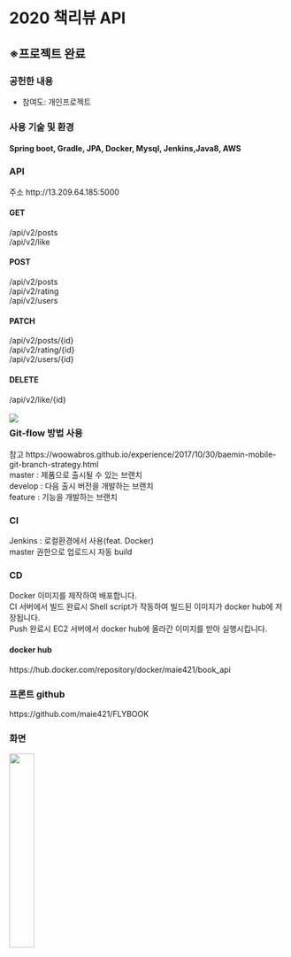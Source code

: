 # 2020 책리뷰 API
<h2>※프로젝트 완료</h2>
<h3>공헌한 내용</h3>
<ul>
  <li>참여도: 개인프로젝트</li>
</ul>
<h3>사용 기술 및 환경</h3>
<h4>Spring boot, Gradle, JPA, Docker, Mysql, Jenkins,Java8, AWS</h4>

<h3>API</h3>
주소 http://13.209.64.185:5000</br>
<h4>GET</h4> 
/api/v2/posts <br/>
/api/v2/like <br/>

<h4>POST</h4>
/api/v2/posts <br/>
/api/v2/rating <br/>
/api/v2/users <br/>

<h4>PATCH</h4>
/api/v2/posts/{id} <br/>
/api/v2/rating/{id} <br/>
/api/v2/users/{id} <br/>

<h4>DELETE</h4>
/api/v2/like/{id} <br/>
  <br/>
  <img src="https://user-images.githubusercontent.com/35258834/99074925-f907f780-25fb-11eb-893d-98139e9a568b.PNG" align="left">

<h3>Git-flow 방법 사용</h3>
참고 https://woowabros.github.io/experience/2017/10/30/baemin-mobile-git-branch-strategy.html <br/>
master : 제품으로 출시될 수 있는 브랜치<br/>
develop : 다음 출시 버전을 개발하는 브랜치<br/>
feature : 기능을 개발하는 브랜치 <br/>

<h3>CI</h3>
Jenkins : 로컬환경에서 사용(feat. Docker)<br/>
master 권한으로 업로드시 자동 build<br/>

<h3>CD</h3>
Docker 이미지를 제작하여 배포합니다.<br/>
CI 서버에서 빌드 완료시 Shell script가 작동하여 빌드된 이미지가 docker hub에 저장됩니다.<br/>
Push 완료시 EC2 서버에서 docker hub에 올라간 이미지를 받아 실행시킵니다.<br/>

<h4>docker hub</h4>
https://hub.docker.com/repository/docker/maie421/book_api<br/>

<h3>프론트 github</h3>
https://github.com/maie421/FLYBOOK <br/>
<h3>화면</h3>
<img src="https://user-images.githubusercontent.com/35258834/99064535-69f1e400-25e9-11eb-927a-396a337f6274.jpg" width="30%" align="left">
